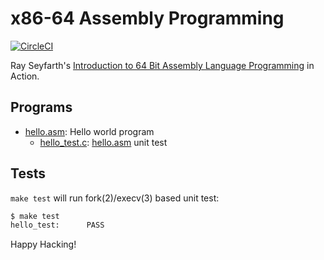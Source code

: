 # x86-64 Assembly Programming

[![CircleCI]](https://circleci.com/gh/keinohguchi/workflows/x86)

Ray Seyfarth's [Introduction to 64 Bit Assembly Language Programming]
in Action.

[CircleCI]: https://circleci.com/gh/keinohguchi/workflows/x86
[Introduction to 64 Bit Assembly Language Programming]: http://rayseyfarth.com/asm/

## Programs

- [hello.asm]: Hello world program
  - [hello_test.c]: [hello.asm] unit test

[hello.asm]: hello.asm
[hello_test.c]: hello_test.c

## Tests

`make test` will run fork(2)/execv(3) based unit test:

```sh
$ make test
hello_test:      PASS
```

Happy Hacking!
